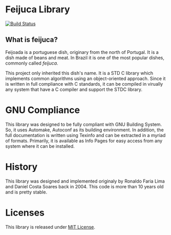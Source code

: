 # Feijuca Library
[![Build Status][travis-badge]][travis-url]

## What is feijuca?

Feijoada is a portuguese dish, originary from the north of Portugal. It is a
dish made of beans and meat. In Brazil it is one of the most popular dishes,
commonly called *feijuca*.

This project only inherited this dish's name. It is a STD C library which
implements common algorithms using an object-oriented approach. Since it is
written in full compliance with C standards, it can be compiled in virually any
system that have a C compiler and support the STDC library.

# GNU Compliance

This library was designed to be fully compliant with GNU Building System. So, it
uses Automake, Autoconf as its building environment. In addition, the full
documentation is written using Texinfo and can be extracted in a myriad of
formats. Primarily, it is available as Info Pages for easy access from any
system where it can be installed.

# History

This library was designed and implemented originaly by Ronaldo Faria Lima and
Daniel Costa Soares back in 2004. This code is more than 10 years old and is
pretty stable.

# Licenses

This library is released under
[MIT License](LICENSE).

[travis-badge]: https://travis-ci.org/ronflima/feijuca.svg?branch=master
[travis-url]: https://travis-ci.org/ronflima/feijuca

